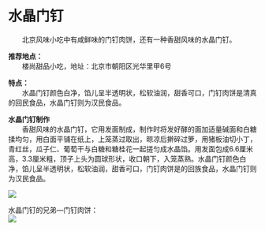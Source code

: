 # 水晶门钉  

&emsp;&emsp;北京风味小吃中有咸鲜味的门钉肉饼，还有一种香甜风味的水晶门钉。  

**推荐地点：**  
&emsp;&emsp;楼尚甜品小吃，地址：北京市朝阳区光华里甲6号  

**特点：**  
&emsp;&emsp;水晶门钉颜色白净，馅儿呈半透明状，松软油润，甜香可口，门钉肉饼是清真的回民食品，水晶门钉则为汉民食品。  

**水晶门钉制作**  
&emsp;&emsp;香甜风味的水晶门钉，它用发面制成，制作时将发好酵的面加适量碱面和白糖揉均匀，用白面平铺在纸上，上笼蒸过取出，晾凉后擀碎过箩，用猪板油切小丁，青红丝，瓜子仁、葡萄干与白糖和糖桂花一起搓匀成水晶馅。用发面包成6.6厘米高，3.3厘米粗，顶子上头为圆球形状，收口朝下，入笼蒸熟。水晶门钉颜色白净，馅儿呈半透明状，松软油润，甜香可口，门钉肉饼是的回族食品，水晶门钉则为汉民食品。  

![](https://i.postimg.cc/pThkPhP3/202201211933868.png)  

水晶门钉的兄弟—门钉肉饼：  
![](https://i.postimg.cc/9X9qVtjc/202201211933877.png)  
